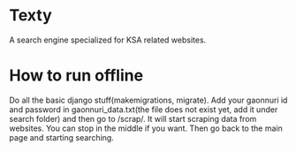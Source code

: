 # Texty
A search engine specialized for KSA related websites.
# How to run offline
Do all the basic django stuff(makemigrations, migrate). Add your gaonnuri id and password in gaonnuri_data.txt(the file does not exist yet, add it under search folder) and then go to /scrap/. It will start scraping data from websites. You can stop in the middle if you want. Then go back to the main page and starting searching.
